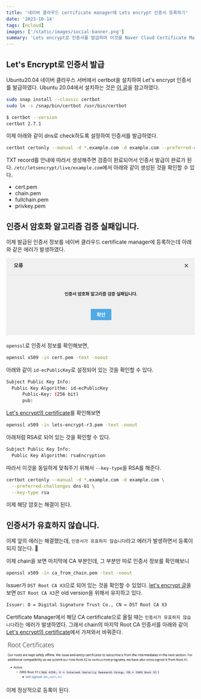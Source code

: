 ```yaml
---
title: '네이버 클라우드 certificate manager에 Lets encrypt 인증서 등록하기'
date: '2023-10-14'
tags: [ncloud]
images: ['/static/images/social-banner.png']
summary: 'Lets encrypt로 인증서를 발급하여 이것을 Naver Cloud Certificate Manager에 등록하려고 하였다. certbot을 통해서 인증서를 발급받고 해당 파일들을 Certificate manager에 등록하려고 하니 에러가 발생하였다. 이번 블로그 포스팅은 두 가지의 에러를 해결한 삽질기이다.'
---
```


## Let's Encrypt로 인증서 발급

Ubuntu20.04 네이버 클라우스 서버에서 certbot을 설치하여 Let's encrypt 인증서를 발급하였다. Ubuntu 20.04에서 설치하는 것은 [이 글](https://www.digitalocean.com/community/tutorials/how-to-use-certbot-standalone-mode-to-retrieve-let-s-encrypt-ssl-certificates-on-ubuntu-20-04)을 참고하였다.

```bash
sudo snap install --classic certbot
sudo ln -s /snap/bin/certbot /usr/bin/certbot
```

```bash
$ certbot --version
certbot 2.7.1
```

이제 아래와 같이 dns로 check하도록 설정하여 인증서를 발급하였다.

```bash
certbot certonly --manual -d *.example.com -d example.com --preferred-challenges dns-01
```

TXT record를 안내에 따라서 생성해주면 검증이 완료되어서 인증서 발급이 완료가 된다. `/etc/letsencrypt/live/example.com`에서 아래와 같이 생성된 것을 확인할 수 있다.

- cert.pem
- chain.pem
- fullchain.pem
- privkey.pem

## 인증서 암호화 알고리즘 검증 실패입니다.

이제 발급된 인증서 정보를 네이버 클라우드 certificate manager에 등록하는데 아래와 같은 에러가 발생하였다.

<img src="/static/images/ncloud-certificate-manager-error.png" alt="error to register certificate on naver cloud" />

`openssl`로 인증서 정보를 확인해보면,

```bash
openssl x509 -in cert.pem -text -noout
```

아래와 같이 `id-ecPublicKey`로 설정되어 있는 것을 확인할 수 있다.

```bash
Subject Public Key Info:
  Public Key Algorithm: id-ecPublicKey
      Public-Key: (256 bit)
      pub:
```

[Let's encrypt의 certificate](https://letsencrypt.org/certificates/)를 확인해보면

```bash
openssl x509 -in lets-encrypt-r3.pem -text -noout
```

아래처럼 RSA로 되어 있는 것을 확인할 수 있다.

```bash
Subject Public Key Info:
  Public Key Algorithm: rsaEncryption
```

따라서 이것을 동일하게 맞춰주기 위해서 `--key-type`을 RSA를 해준다.

```bash
certbot certonly --manual -d *.example.com -d example.com \
  --preferred-challenges dns-01 \
  --key-type rsa
```

이제 해당 암호는 해결이 된다.

## 인증서가 유효하지 않습니다.

이제 앞의 에러는 해결했는데, `인증서가 유효하지 않습니다`라고 에러가 발생하면서 등록이 되지 않는다. 🤪

이제 chain을 보면 마지막에 CA 부분인데, 그 부분만 따로 인증서 정보를 확인해보니

```bash
openssl x509 -in ca_from_chain.pem -text -noout
```

Issuer가 `DST Root CA X3`으로 되어 있는 것을 확인할 수 있었다. [let's encrypt 글](https://letsencrypt.org/2023/07/10/cross-sign-expiration.html)을 보면 `DST Root CA X3`은 old version을 위해서 유지하고 있다.

```bash
Issuer: O = Digital Signature Trust Co., CN = DST Root CA X3
```

Certificate Manager에서 해당 CA certificate으로 올릴 때는 `인증서가 유효하지 않습니다`라는 에러가 발생하였다. 그래서 chain의 마지막 Root CA 인증서를 아래와 같이 [Let's encrypt의 certificate](https://letsencrypt.org/certificates/)에서 가져와서 바꿔준다.

<img src="/static/images/ncloud-certificate-manager-ca-cert.png" alt="ca certificate from lets encrypt web page" />

이제 정상적으로 등록이 된다.
